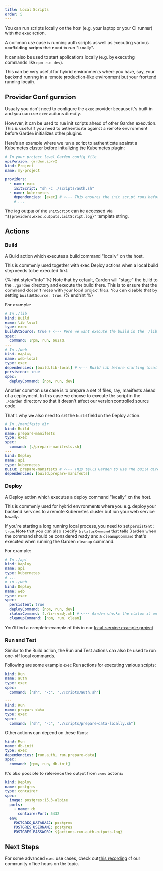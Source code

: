 ```yaml
---
title: Local Scripts
order: 5
---
```


You can run scripts locally on the host (e.g. your laptop or your CI runner) with the `exec` action.

A common use case is running auth scripts as well as executing various scaffolding scripts that need to run "locally".

It can also be used to start applications locally (e.g. by executing commands like `npm run dev`).

This can be very useful for hybrid environments where you have, say, your backend running in a remote production-like
environment but your frontend running locally.

## Provider Configuration

Usually you don't need to configure the `exec` provider because it's built-in and you can use `exec` actions directly.

However, it can be used to run init scripts ahead of other Garden execution. This is useful if you need to authenticate against a remote environment before Garden initializes other plugins.

Here's an example where we run a script to authenticate against a Kubernetes cluster before initializing the Kubernetes plugin:

```yaml
# In your project level Garden config file
apiVersion: garden.io/v2
kind: Project
name: my-project

providers:
  - name: exec
    initScript: "sh -c ./scripts/auth.sh"
  - name: kubernetes
    dependencies: [exec] # <--- This ensures the init script runs before the K8s plugin is initialized.
    # ...
```

The log output of the `initScript` can be accessed via `"${providers.exec.outputs.initScript.log}"` template string.

## Actions

### Build

A Build action which executes a build command "locally" on the host.

This is commonly used together with exec Deploy actions when a local build step needs to be executed first.

{% hint style="info" %}
Note that by default, Garden will "stage" the build to the `./garden` directory and execute the
build there. This is to ensure that the command doesn't mess with your local project
files. You can disable that by setting `buildAtSource: true`.
{% endhint %}

For example:

```yaml
# In ./lib
kind: Build
name: lib-local
type: exec
buildAtSource: true # <--- Here we want execute the build in the ./lib dir directly
spec:
  command: [npm, run, build]
---
# In ./web
kind: Deploy
name: web-local
type: exec
dependencies: [build.lib-local] # <--- Build lib before starting local dev server
persistent: true
spec:
  deployCommand: [npm, run, dev]
```

Another common use case is to prepare a set of files, say, manifests ahead of a deployment. In
this case we choose to execute the script in the `./garden` directory so that it doesn't affect
our version controlled source code.

That's why we also need to set the `build` field on the Deploy action.

```yaml
# In ./manifests dir
kind: Build
name: prepare-manifests
type: exec
spec:
  command: [./prepare-manifests.sh]
---
kind: Deploy
name: api
type: kubernetes
build: prepare-manifests # <--- This tells Garden to use the build directory for the 'prepare-manifests' action as the source for this action.
dependencies: [build.prepare-manifests]
```

### Deploy

A Deploy action which executes a deploy command "locally" on the host.

This is commonly used for hybrid environments where you e.g. deploy your backend services
to a remote Kubernetes cluster but run your web service locally.

If you're starting a long running local process, you need to set `persistent: true`. Note
that you can also specify a `statusCommand` that tells Garden when the command should
be considered ready and a `cleanupCommand` that's executed when running the Garden `cleanup`
command.

For example:

```yaml
# In ./api
kind: Deploy
name: api
type: kubernetes
# ...
# In ./web
kind: Deploy
name: web
type: exec
spec:
  persistent: true
  deployCommand: [npm, run, dev]
  statusCommand: [./is-ready.sh] # <--- Garden checks the status at an interval until the command returns 0 or times out
  cleanupCommand: [npm, run, clean]
```

You'll find a complete example of this in our [local-service example project](../../examples/local-service).

### Run and Test

Similar to the Build action, the Run and Test actions can also be used to run one-off local commands.

Following are some example `exec` Run actions for executing various scripts:

```yaml
kind: Run
name: auth
type: exec
spec:
  command: ["sh", "-c", "./scripts/auth.sh"]

---
kind: Run
name: prepare-data
type: exec
spec:
  command: ["sh", "-c", "./scripts/prepare-data-locally.sh"]
```

Other actions can depend on these Runs:

```yaml
kind: Run
name: db-init
type: exec
dependencies: [run.auth, run.prepare-data]
spec:
  command: [npm, run, db-init]
```

It's also possible to reference the output from `exec` actions:

```yaml
kind: Deploy
name: postgres
type: container
spec:
  image: postgres:15.3-alpine
  ports:
    - name: db
      containerPort: 5432
  env:
    POSTGRES_DATABASE: postgres
    POSTGRES_USERNAME: postgres
    POSTGRES_PASSWORD: ${actions.run.auth.outputs.log}
```

## Next Steps

For some advanced `exec` use cases, check out [this recording](https://www.youtube.com/watch?v=npE0FWJwcno) of
our community office hours on the topic.
